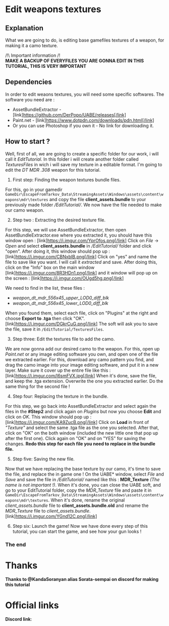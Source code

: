 # Edit weapons textures
## Explanation
What we are going to do, is editing base gamefiles textures of a weapon, for making it a camo texture.

/!\ Important information /!\
**MAKE A BACKUP OF EVERYFILES YOU ARE GONNA EDIT IN THIS TUTORIAL, THIS IS VERY IMPORTANT**

## Dependencies
In order to edit weaons textures, you will need some specific softwares. The software you need are :
* AssetBundleExtractor - [link]https://github.com/DerPopo/UABE/releases[/link]
* Paint.net - [link]https://www.dotpdn.com/downloads/pdn.html[/link]
* Or you can use Photoshop if you own it - No link for downloading it.
## How to start ?
Well, first of all, we are going to create a specific folder for our work, i will call it *EditTutorial*. In this folder i will create another folder called *TexturesFiles* in wich i will save my texture in a editable format.
I'm going to edit the *DT MDR .308* weapon for this tutorial.

1. First step: Finding the weapon textures bundle files.

For this, go in your gamedir `GameDir\EscapeFromTarkov_Data\StreamingAssets\Windows\assets\content\weapons\mdr\textures` and copy the file **client_assets.bundle** to your previously made folder */EditTutorial/*. We now have the file needed to make our camo weapon.

2. Step two : Extracting the desired texture file.

For this step, we will use AssetBundleExtractor, then open AssetBundleExtractor.exe where you extracted it, you should have this window open : [link]https://i.imgur.com/YprOfos.png[/link]
Click on *File* -> *Open* and select **client_assets.bundle** in */EditTutorial/* folder and click "open". After doing it, this window should pop up : [link]https://i.imgur.com/CBNxbIB.png[/link]
Click on "yes" and name the file to save like you want. I will call it *extracted* and save.
After doing this, click on the "Info" box on the main window [link]https://i.imgur.com/8R3HDn1.png[/link] and it window will pop up on the screen : [link]https://i.imgur.com/OUgd5hg.png[/link]

We need to find in the list, these files :
- *weapon_dt_mdr_556x45_upper_LOD0_diff_blk*
- *weapon_dt_mdr_556x45_lower_LOD0_diff_blk*

When you found them, select each file, click on "Plugins" at the right and choose **Export to .tga** then click "OK". [link]https://i.imgur.com/DGkrCuG.png[/link]
The soft will ask you to save the file, save it in `/EditTutorial/TexturesFiles`.

3. Step three: Edit the textures file to add the camo.

We are now gonna add our desired camo to the weapon. For this, open up *Paint.net* or any image editing software you own, and open one of the file we extracted earlier.
For this, download any camo pattern you find, and drag the camo image into your image editing software, and put it in a new layer. Make sure it cover up the entire file like this : [link]https://i.imgur.com/l6smFVX.jpg[/link]
When it's done, save the file, and keep the .tga extension. Overwrite the one you extracted earlier.
Do the same thing for the second file !

4. Step four: Replacing the texture in the bundle.

For this step, we go back into AssetBundleExtractor and select again the files in the **#Step2** and click again on *Plugins* but now you choose **Edit** and click on *OK*. This window should pop up : [link]https://i.imgur.com/KA9ZucB.png[/link]
Click on **Load** in front of *"Texture"* and select the same .tga file as the one you selected. After that, click on "OK" on the both window (included the new little one that pop up after the first one). Click again on "OK" and on "YES" for saving the changes.
**Redo this step for each file you need to replace in the bundle file.**

5. Step five: Saving the new file.

Now that we have replacing the base texture by our camo, it's time to save the file, and replace the in game one !
On the UABE* window, select *File* and *Save* and save the file in */EditTutorial/* named like this : **MDR_Texture** *(The name is not important !)*.
When it's done, you can close the UABE soft, and go to your EditTutorial folder, copy the *MDR_Texture* file and paste it in `GameDir\EscapeFromTarkov_Data\StreamingAssets\Windows\assets\content\weapons\mdr\textures`.
When it's done, rename the original *client_assets.bundle* file to **client_assets.bundle.old** and rename the *MDR_Texture* file to *client_assets.bundle*.
[link]https://i.imgur.com/YGnd12C.png[/link]

6. Step six: Launch the game!
Now we have done every step of this tutorial, you can start the game, and see how your gun looks !
### The end


# Thanks
**Thanks to @KandaSoranyan alias Sorata-sempai on discord for making this tutorial**

# Official links
**Discord link**: 